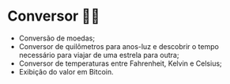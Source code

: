 # Conversor 👨‍💻​

- Conversão de moedas;
- Conversor de quilômetros para anos-luz e descobrir o tempo necessário para viajar de uma estrela para outra;
- Conversor de temperaturas entre Fahrenheit, Kelvin e Celsius;
- Exibição do valor em Bitcoin.
